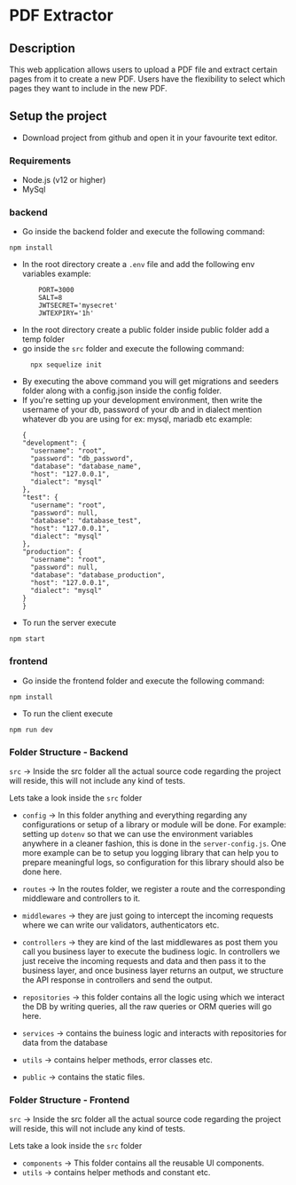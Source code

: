 # PDF Extractor 

## Description
This web application allows users to upload a PDF file and extract certain pages from it to create a new PDF. Users have the flexibility to select which pages they want to include in the new PDF.

## Setup the project

- Download project from github and open it in your favourite text editor.

### Requirements

- Node.js (v12 or higher)
- MySql

### backend

- Go inside the backend folder and execute the following command:

```
npm install
```

- In the root directory create a `.env` file and add the following env variables
  example:
  ```
      PORT=3000
      SALT=8
      JWTSECRET='mysecret'
      JWTEXPIRY='1h'
  ```
- In the root directory create a public folder inside public folder add a temp folder
- go inside the `src` folder and execute the following command:
  ```
    npx sequelize init
  ```
- By executing the above command you will get migrations and seeders folder along with a config.json inside the config folder.
- If you're setting up your development environment, then write the username of your db, password of your db and in dialect mention whatever db you are using for ex: mysql, mariadb etc
  example:
  ```
  {
  "development": {
    "username": "root",
    "password": "db_password",
    "database": "database_name",
    "host": "127.0.0.1",
    "dialect": "mysql"
  },
  "test": {
    "username": "root",
    "password": null,
    "database": "database_test",
    "host": "127.0.0.1",
    "dialect": "mysql"
  },
  "production": {
    "username": "root",
    "password": null,
    "database": "database_production",
    "host": "127.0.0.1",
    "dialect": "mysql"
  }
  }
   ```
- To run the server execute

```
npm start
```

### frontend

- Go inside the frontend folder and execute the following command:

```
npm install
```

- To run the client execute

```
npm run dev
```
### Folder Structure - Backend

`src` -> Inside the src folder all the actual source code regarding the project will reside, this will not include any kind of tests.

Lets take a look inside the `src` folder

 - `config` -> In this folder anything and everything regarding any configurations or setup of a library or module will be done. For example: setting up `dotenv` so that we can use the environment variables anywhere in a cleaner fashion, this is done in the `server-config.js`. One more example can be to setup you logging library that can help you to prepare meaningful logs, so configuration for this library should also be done here. 

 - `routes` -> In the routes folder, we register a route and the corresponding middleware and controllers to it. 

 - `middlewares` -> they are just going to intercept the incoming requests where we can write our validators, authenticators etc. 

 - `controllers` -> they are kind of the last middlewares as post them you call you business layer to execute the budiness logic. In controllers we just receive the incoming requests and data and then pass it to the business layer, and once business layer returns an output, we structure the API response in controllers and send the output. 

 - `repositories` -> this folder contains all the logic using which we interact the DB by writing queries, all the raw queries or ORM queries will go here.

 - `services` -> contains the buiness logic and interacts with repositories for data from the database

 - `utils` -> contains helper methods, error classes etc.

 - `public` -> contains the static files.

 ### Folder Structure - Frontend

 `src` -> Inside the src folder all the actual source code regarding the project will reside, this will not include any kind of tests.

Lets take a look inside the `src` folder

 - `components` -> This folder contains all the reusable UI components.
 - `utils` -> contains helper methods and constant etc.




